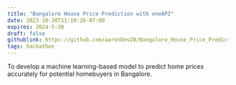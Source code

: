 ```yaml
---
title: "Bangalore House Price Prediction with oneAPI"
date: 2023-10-30T11:10:26-07:00
expires: 2024-5-30
draft: false
githublink: https://github.com/aaronDev28/Bangalore_House_Price_Prediction_oneAPI
tags: hackathon
---
```


To develop a machine learning-based model to predict home prices accurately for potential homebuyers in Bangalore.
